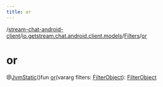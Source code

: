 ```yaml
---
title: or
---
```

/[stream-chat-android-client](../../index.md)/[io.getstream.chat.android.client.models](../index.md)/[Filters](index.md)/[or](or.md)  
  
  
  
# or  
@[JvmStatic](https://kotlinlang.org/api/latest/jvm/stdlib/kotlin.jvm/-jvm-static/index.html)()fun [or](or.md)(vararg filters: [FilterObject](../../io.getstream.chat.android.client.api.models/FilterObject/index.md)): [FilterObject](../../io.getstream.chat.android.client.api.models/FilterObject/index.md)
